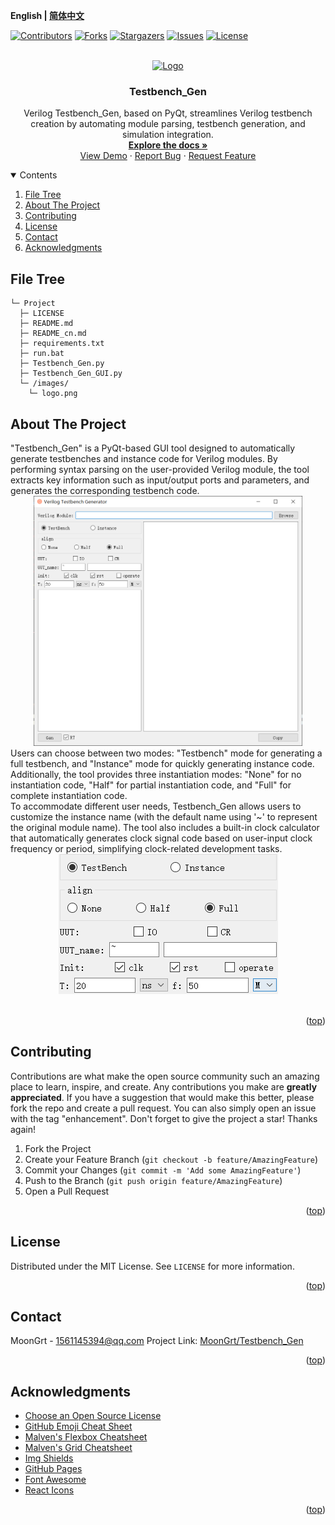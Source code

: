 **English | [简体中文](README_cn.md)**
<div id="top"></div>

[![Contributors][contributors-shield]][contributors-url]
[![Forks][forks-shield]][forks-url]
[![Stargazers][stars-shield]][stars-url]
[![Issues][issues-shield]][issues-url]
[![License][license-shield]][license-url]


<!-- PROJECT LOGO -->
<br />
<div align="center">
    <a href="https://github.com/MoonGrt/Testbench_Gen">
    <img src="images/logo.png" alt="Logo" width="80" height="80">
    </a>
<h3 align="center">Testbench_Gen</h3>
    <p align="center">
    Verilog Testbench_Gen, based on PyQt, streamlines Verilog testbench creation by automating module parsing, testbench generation, and simulation integration.
    <br />
    <a href="https://github.com/MoonGrt/Testbench_Gen"><strong>Explore the docs »</strong></a>
    <br />
    <a href="https://github.com/MoonGrt/Testbench_Gen">View Demo</a>
    ·
    <a href="https://github.com/MoonGrt/Testbench_Gen/issues">Report Bug</a>
    ·
    <a href="https://github.com/MoonGrt/Testbench_Gen/issues">Request Feature</a>
    </p>
</div>




<!-- CONTENTS -->
<details open>
  <summary>Contents</summary>
  <ol>
    <li><a href="#file-tree">File Tree</a></li>
    <li>
      <a href="#about-the-project">About The Project</a>
      <ul>
      </ul>
    </li>
    <li><a href="#contributing">Contributing</a></li>
    <li><a href="#license">License</a></li>
    <li><a href="#contact">Contact</a></li>
    <li><a href="#acknowledgments">Acknowledgments</a></li>
  </ol>
</details>





<!-- FILE TREE -->
## File Tree

```
└─ Project
  ├─ LICENSE
  ├─ README.md
  ├─ README_cn.md
  ├─ requirements.txt
  ├─ run.bat
  ├─ Testbench_Gen.py
  ├─ Testbench_Gen_GUI.py
  └─ /images/
    └─ logo.png
```



<!-- ABOUT THE PROJECT -->
## About The Project

<p style=" margin-top:0px; margin-bottom:0px; margin-left:0px; margin-right:0px; -qt-block-indent:0; text-indent:0px;">&quot;Testbench_Gen&quot; is a PyQt-based GUI tool designed to automatically generate testbenches and instance code for Verilog modules. By performing syntax parsing on the user-provided Verilog module, the tool extracts key information such as input/output ports and parameters, and generates the corresponding testbench code. </p>
<p align="center" style=" margin-top:0px; margin-bottom:0px; margin-left:0px; margin-right:0px; -qt-block-indent:0; text-indent:0px;"><img src="images/Testbench_Gen.png" height="400" /></p>
<p style=" margin-top:0px; margin-bottom:0px; margin-left:0px; margin-right:0px; -qt-block-indent:0; text-indent:0px;">Users can choose between two modes: &quot;Testbench&quot; mode for generating a full testbench, and &quot;Instance&quot; mode for quickly generating instance code. Additionally, the tool provides three instantiation modes: &quot;None&quot; for no instantiation code, &quot;Half&quot; for partial instantiation code, and &quot;Full&quot; for complete instantiation code.</p>
<p style=" margin-top:0px; margin-bottom:0px; margin-left:0px; margin-right:0px; -qt-block-indent:0; text-indent:0px;">To accommodate different user needs, Testbench_Gen allows users to customize the instance name (with the default name using '~' to represent the original module name). The tool also includes a built-in clock calculator that automatically generates clock signal code based on user-input clock frequency or period, simplifying clock-related development tasks.</p>
<p align="center" style=" margin-top:0px; margin-bottom:0px; margin-left:0px; margin-right:0px; -qt-block-indent:0; text-indent:0px;"><img src="images/Setting.png" /></p>
<p style="-qt-paragraph-type:empty; margin-top:0px; margin-bottom:0px; margin-left:0px; margin-right:0px; -qt-block-indent:0; text-indent:0px;"><br /></p></body></html>
<p align="right">(<a href="#top">top</a>)</p>



<!-- CONTRIBUTING -->
## Contributing

Contributions are what make the open source community such an amazing place to learn, inspire, and create. Any contributions you make are **greatly appreciated**.
If you have a suggestion that would make this better, please fork the repo and create a pull request. You can also simply open an issue with the tag "enhancement".
Don't forget to give the project a star! Thanks again!
1. Fork the Project
2. Create your Feature Branch (`git checkout -b feature/AmazingFeature`)
3. Commit your Changes (`git commit -m 'Add some AmazingFeature'`)
4. Push to the Branch (`git push origin feature/AmazingFeature`)
5. Open a Pull Request
<p align="right">(<a href="#top">top</a>)</p>



<!-- LICENSE -->
## License

Distributed under the MIT License. See `LICENSE` for more information.
<p align="right">(<a href="#top">top</a>)</p>



<!-- CONTACT -->
## Contact

MoonGrt - 1561145394@qq.com
Project Link: [MoonGrt/Testbench_Gen](https://github.com/MoonGrt/Testbench_Gen)

<p align="right">(<a href="#top">top</a>)</p>



<!-- ACKNOWLEDGMENTS -->
## Acknowledgments

* [Choose an Open Source License](https://choosealicense.com)
* [GitHub Emoji Cheat Sheet](https://www.webpagefx.com/tools/emoji-cheat-sheet)
* [Malven's Flexbox Cheatsheet](https://flexbox.malven.co/)
* [Malven's Grid Cheatsheet](https://grid.malven.co/)
* [Img Shields](https://shields.io)
* [GitHub Pages](https://pages.github.com)
* [Font Awesome](https://fontawesome.com)
* [React Icons](https://react-icons.github.io/react-icons/search)
<p align="right">(<a href="#top">top</a>)</p>




<!-- MARKDOWN LINKS & IMAGES -->
<!-- https://www.markdownguide.org/basic-syntax/#reference-style-links -->
[contributors-shield]: https://img.shields.io/github/contributors/MoonGrt/Testbench_Gen.svg?style=for-the-badge
[contributors-url]: https://github.com/MoonGrt/Testbench_Gen/graphs/contributors
[forks-shield]: https://img.shields.io/github/forks/MoonGrt/Testbench_Gen.svg?style=for-the-badge
[forks-url]: https://github.com/MoonGrt/Testbench_Gen/network/members
[stars-shield]: https://img.shields.io/github/stars/MoonGrt/Testbench_Gen.svg?style=for-the-badge
[stars-url]: https://github.com/MoonGrt/Testbench_Gen/stargazers
[issues-shield]: https://img.shields.io/github/issues/MoonGrt/Testbench_Gen.svg?style=for-the-badge
[issues-url]: https://github.com/MoonGrt/Testbench_Gen/issues
[license-shield]: https://img.shields.io/github/license/MoonGrt/Testbench_Gen.svg?style=for-the-badge
[license-url]: https://github.com/MoonGrt/Testbench_Gen/blob/master/LICENSE

